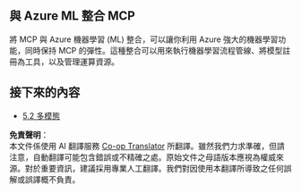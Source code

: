 <!--
CO_OP_TRANSLATOR_METADATA:
{
  "original_hash": "33daea2e41ef7635cf13c41d6a3ea773",
  "translation_date": "2025-06-12T21:26:00+00:00",
  "source_file": "05-AdvancedTopics/mcp-integration/README.md",
  "language_code": "tw"
}
-->
## 與 Azure ML 整合 MCP

將 MCP 與 Azure 機器學習 (ML) 整合，可以讓你利用 Azure 強大的機器學習功能，同時保持 MCP 的彈性。這種整合可以用來執行機器學習流程管線、將模型註冊為工具，以及管理運算資源。

## 接下來的內容

- [5.2 多模態](../mcp-multi-modality/README.md)

**免責聲明**：  
本文件係使用 AI 翻譯服務 [Co-op Translator](https://github.com/Azure/co-op-translator) 所翻譯。雖然我們力求準確，但請注意，自動翻譯可能包含錯誤或不精確之處。原始文件之母語版本應視為權威來源。對於重要資訊，建議採用專業人工翻譯。我們對因使用本翻譯所導致之任何誤解或誤譯概不負責。